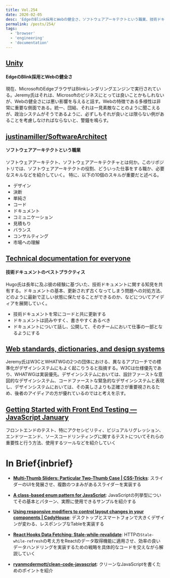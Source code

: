 ```yaml
---
title: Vol.254
date: 2020-02-05
desc: 'EdgeのBlink採用とWebの健全さ、ソフトウェアアーキテクトという職業、技術ドキュメントのベストプラクティス、ほか計10リンク'
permalink: /posts/254/
tags:
  - 'browser'
  - 'engineering'
  - 'documentation'
---
```


## [Unity](https://adactio.com/journal/16331)
#### EdgeのBlink採用とWebの健全さ
現在、MicrosoftのEdgeブラウザはBlinkレンダリングエンジンで実行されている。Jeremy氏はそれは、Microsoftのビジネスにとっては良いことかもしれないが、Webの健全さには悪い影響を与えると話す。Webの特徴である多様性は非常に重要な側面である。統一、団結、それは一見素敵なことのように聞こえるが、政治システムがそうであるように、必ずしもそれが良いとは限らない例があることを考慮しなければならないと、警鐘を鳴らす。

## [justinamiller/SoftwareArchitect](https://github.com/justinamiller/SoftwareArchitect/blob/master/README.md)
#### ソフトウェアアーキテクトという職業
ソフトウェアアーキテクト、ソフトウェアアーキテクチャとは何か。このリポジトリでは、ソフトウェアアーキテクトの役割、どういった仕事をする職か、必要なスキルなどを紹介していく。
特に、以下の10個のスキルが重要だと述べる。

- デザイン
- 決断
- 単純さ
- コード
- ドキュメント
- コミュニケーション
- 見積もり
- バランス
- コンサルティング
- 市場への理解

## [Technical documentation for everyone](https://hugogiraudel.com/2020/01/23/technical-documentation-for-everyone/)
#### 技術ドキュメントのベストプラクティス
Hugo氏は長年に及ぶ彼の経験に基づいた、技術ドキュメントに関する知見を共有する。ドキュメントの基本、更新されず古くなってしまう問題への対処方法、どのように最新で正しい状態に保たせることができるのか、などについてアイディアを展開していく。

- 技術ドキュメントを常にコードと共に更新する
- ドキュメントは読みやすく、書きやすくあるべき
- ドキュメントについて話し、公開して、そのチームにおいて仕事の一部となるようにする

## [Web standards, dictionaries, and design systems](https://adactio.com/journal/16342)
Jeremy氏はW3CとWHATWGの2つの団体における、異なるアプローチでの標準化がデザインシステムにもよく起こりうると指摘する。W3Cは仕様優先であり、WHATWGは実装優先。デザインシステムにおいては、設計ファーストな意図的なデザインシステム、コードファーストな緊急的なデザインシステムと表現し、デザインシステムにおいては、その美しさよりも正確さが重要視されるため、後者のアイディアの方が優れているのではと考えを示す。

## [Getting Started with Front End Testing — JavaScript January](https://www.javascriptjanuary.com/blog/getting-started-with-front-end-testing)
フロントエンドのテスト、特にアクセシビリティ、ビジュアルリグレッション、エンドツーエンド、ソースコードリンティングに関するテストについてそれらの重要性と行う方法、使用するツールなどを紹介していく

# In Brief{inbrief}

- **[Multi-Thumb Sliders: Particular Two-Thumb Case | CSS-Tricks](https://css-tricks.com/multi-thumb-sliders-particular-two-thumb-case/)**: スライダーのUIを発展させ、複数のつまみがあるスライダーを実装する

- **[A class-based enum pattern for JavaScript](https://2ality.com/2020/01/enum-pattern.html)**: JavaScriptの列挙型についてその基本とパターン、実際に使用できるサンプルを紹介する

- **[Using responsive modifiers to control layout changes in your components | CodyHouse](https://codyhouse.co/blog/post/using-responsive-modifiers-to-control-layout-changes-in-your-components)**: デスクトップとスマートフォンで大きくデザインが変わる、レスポンシブなTableを実装する

- **[React Hooks Data Fetching: Stale-while-revalidate](https://www.toptal.com/react-hooks/stale-while-revalidate)**: HTTPの`Stale-while-refresh`の考え方をReactのデータ取得機能に適用させ、効率の良いデータハンドリングを実装するための戦略を具体的なコードを交えながら解説していく

- **[ryanmcdermott/clean-code-javascript](https://github.com/ryanmcdermott/clean-code-javascript/blob/master/README.md)**: クリーンなJavaScriptを書くためのポイントを紹介
